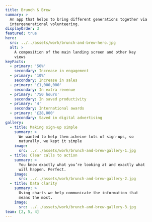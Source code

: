 ```yaml
---
title: Brunch & Brew
summary: >
  An app that helps to bring different generations together via
  intergenerational volunteering.
displayOrder: 3
featured: true
hero:
  src: ../../assets/work/brunch-and-brew-hero.jpg
  alt: >
    A composition of the main landing screen and other key
    views
keyFacts:
  - primary: '50%'
    secondary: Increase in engagement
  - primary: '10%'
    secondary: Increase in sales
  - primary: '£1,000,000'
    secondary: In extra revenue
  - primary: '750 hours'
    secondary: In saved productivity
  - primary: '4'
    secondary: International awards
  - primary: '£28,000'
    secondary: Saved in digital advertising
gallery:
  - title: Making sign-up simple
    summary: >
      We wanted to help them acheive lots of sign-ups, so
      naturally, we kept it simple
    image:
      src: ../../assets/work/brunch-and-brew-gallery-1.jpg
  - title: Clear calls to action
    summary: >
      You know exactly what you’re looking at and exactly what
      will happen. Perfect.
    image:
      src: ../../assets/work/brunch-and-brew-gallery-2.jpg
  - title: Data clarity
    summary: >
      Using charts we help communicate the information that
      means the most.
    image:
      src: ../../assets/work/brunch-and-brew-gallery-3.jpg
team: [2, 5, 4]
---
```


